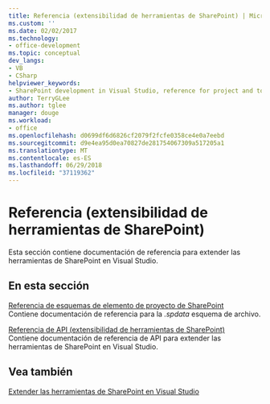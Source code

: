 ```yaml
---
title: Referencia (extensibilidad de herramientas de SharePoint) | Microsoft Docs
ms.custom: ''
ms.date: 02/02/2017
ms.technology:
- office-development
ms.topic: conceptual
dev_langs:
- VB
- CSharp
helpviewer_keywords:
- SharePoint development in Visual Studio, reference for project and tools extensibility
author: TerryGLee
ms.author: tglee
manager: douge
ms.workload:
- office
ms.openlocfilehash: d0699df6d6826cf2079f2fcfe0358ce4e0a7eebd
ms.sourcegitcommit: d9e4ea95d0ea70827de281754067309a517205a1
ms.translationtype: MT
ms.contentlocale: es-ES
ms.lasthandoff: 06/29/2018
ms.locfileid: "37119362"
---
```

# <a name="reference-sharepoint-tools-extensibility"></a>Referencia (extensibilidad de herramientas de SharePoint)
  Esta sección contiene documentación de referencia para extender las herramientas de SharePoint en Visual Studio.  
  
## <a name="in-this-section"></a>En esta sección
 [Referencia de esquemas de elemento de proyecto de SharePoint](../sharepoint/sharepoint-project-item-schema-reference.md)  
 Contiene documentación de referencia para la *.spdata* esquema de archivo.  
  
 [Referencia de API &#40;extensibilidad de herramientas de SharePoint&#41;](../sharepoint/api-reference-sharepoint-tools-extensibility.md)  
 Contiene documentación de referencia de API para extender las herramientas de SharePoint en Visual Studio.  
  
## <a name="see-also"></a>Vea también
 [Extender las herramientas de SharePoint en Visual Studio](../sharepoint/extending-the-sharepoint-tools-in-visual-studio.md)  
  
